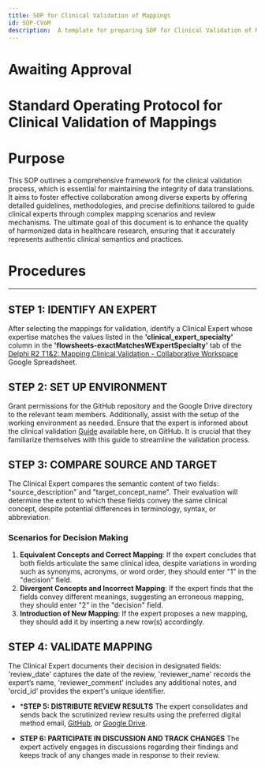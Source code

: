 ```yaml
---
title: SOP for Clinical Validation of Mappings
id: SOP-CVoM
description:  A template for preparing SOP for Clinical Validation of Mappings
---
```


# Awaiting Approval
#  Standard Operating Protocol for Clinical Validation of Mappings

# Purpose

This SOP outlines a comprehensive framework for the clinical validation process, which is essential for maintaining the integrity of data translations. It aims to foster effective collaboration among diverse experts by offering detailed guidelines, methodologies, and precise definitions tailored to guide clinical experts through complex mapping scenarios and review mechanisms. The ultimate goal of this document is to enhance the quality of harmonized data in healthcare research, ensuring that it accurately represents authentic clinical semantics and practices.

# Procedures
---
## STEP 1: IDENTIFY AN EXPERT
After selecting the mappings for validation, identify a Clinical Expert whose expertise matches the values listed in the **'clinical_expert_specialty'** column in the **'flowsheets-exactMatchesWExpertSpecialty'** tab of the [Delphi R2 T1&2: Mapping Clinical Validation - Collaborative Workspace](https://docs.google.com/spreadsheets/d/1EH61Y1xuNxei6CT_VcU0AeYY88Gk5aYExaF6THhzQ1U/edit?usp=sharing) Google Spreadsheet.

## STEP 2: SET UP ENVIRONMENT
Grant permissions for the GitHub repository and the Google Drive directory to the relevant team members. Additionally, assist with the setup of the working environment as needed. Ensure that the expert is informed about the clinical validation [Guide](https://github.com/chorus-ai/chorus-mapping/tree/mapping_dev/Docs/MappingClinicalValidation) available here, on GitHub. It is crucial that they familiarize themselves with this guide to streamline the validation process.

## STEP 3: COMPARE SOURCE AND TARGET
The Clinical Expert compares the semantic content of two fields: "source_description" and "target_concept_name". Their evaluation will determine the extent to which these fields convey the same clinical concept, despite potential differences in terminology, syntax, or abbreviation.
### Scenarios for Decision Making
1) **Equivalent Concepts and Correct Mapping**: If the expert concludes that both fields articulate the same clinical idea, despite variations in wording such as synonyms, acronyms, or word order, they should enter "1" in the "decision" field.
2) **Divergent Concepts and Incorrect Mapping**: If the expert finds that the fields convey different meanings, suggesting an erroneous mapping, they should enter "2" in the "decision" field.
3) **Introduction of New Mapping**: If the expert proposes a new mapping, they should add it by inserting a new row(s) accordingly.

## STEP 4: VALIDATE MAPPING
The Clinical Expert documents their decision in designated fields: 'review_date' captures the date of the review, 'reviewer_name' records the expert’s name, 'reviewer_comment' includes any additional notes, and 'orcid_id' provides the expert's unique identifier.

* ***STEP 5: DISTRIBUTE REVIEW RESULTS**
The expert consolidates and sends back the scrutinized review results using the preferred digital method email, [GitHub](https://github.com/chorus-ai/chorus-mapping-stage), or [Google Drive](https://drive.google.com/drive/u/4/folders/1R-8PQ8PUV1aSQyDGQ0O4ltP11Ycco6lM).

* **STEP 6: PARTICIPATE IN DISCUSSION AND TRACK CHANGES**
The expert actively engages in discussions regarding their findings and keeps track of any changes made in response to their review.
